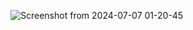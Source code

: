 ![Screenshot from 2024-07-07 01-20-45](https://github.com/user-attachments/assets/f2ab6918-f719-42be-a3c8-198d0aab20ce)
